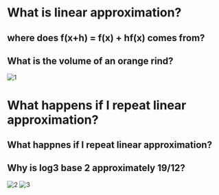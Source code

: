 # What is linear approximation?
## where does f(x+h) = f(x) + hf(x) comes from?
## What is the volume of an orange rind?
![1](https://d.pr/nt3M+)

# What happens if I repeat linear approximation?
## What happnes if I repeat linear approximation?
## Why is log3 base 2 approximately 19/12?
![2](https://d.pr/TlRI+)
![3](https://d.pr/1e2Xt+)
